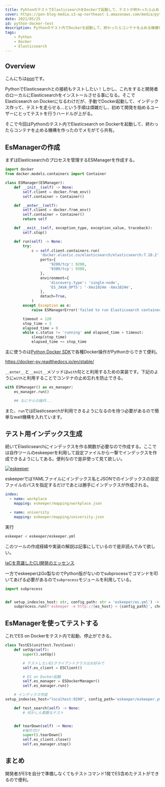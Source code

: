 ```yaml
---
title: PyhtonのテストでElasticsearchをDockerで起動して、テストが終わったら止める
cover: https://pon-blog-media.s3-ap-northeast-1.amazonaws.com/media/python-docker-test.jpeg
date: 2021/05/25
id: python-docker-test
description: Pythonのテスト内でDockerを起動して、終わったらコンテナを止める機構を作ったので共有
tags:
    - Python
    - Docker
    - Elasticsearch
---
```


## Overview

こんにちは[pon](https://twitter.com/po3rin)です。

PythonでElasticsearchとの接続もテストしたい！しかし、これをすると開発者のローカルにElasticsearchをインストールさせる事になる。そこでElasticsearch on Dockerになるわけだが、手動でDocker起動して、インデックス作って、テストを走らせる...という手順は煩雑だし、初めて開発を始めるユーザーにとってテストを行うハードルが上がる。

そこで今回はPythonのテスト内でElasticsearch on Dockerを起動して、終わったらコンテナを止める機構を作ったのでメモがてら共有。

## EsManagerの作成

まずはElasticsearchのプロセスを管理するESManagerを作成する。

```py
import docker
from docker.models.containers import Container

class ESManager(ESManager):
    def __init__(self) -> None:
        self.client = docker.from_env()
        self.container = Container()

    def __enter__(self):
        self.client = docker.from_env()
        self.container = Container()
        return self

    def __exit__(self, exception_type, exception_value, traceback):
        self.stop()

    def run(self) -> None:
        try:
            c = self.client.containers.run(
                'docker.elastic.co/elasticsearch/elasticsearch:7.10.2',
                ports={
                    '9200/tcp': 9200,
                    '9300/tcp': 9300,
                },
                environment={
                    'discovery.type': 'single-node',
                    'ES_JAVA_OPTS': '-Xms1024m -Xmx1024m',
                },
                detach=True,
            )
        except Exception as e:
            raise ESManagerError('failed to run Elasticsearch container') from e

        timeout = 120
        stop_time = 3
        elapsed_time = 0
        while c.status != 'running' and elapsed_time < timeout:
            sleep(stop_time)
            elapsed_time += stop_time
```

主に使うのは[Python Docker SDK](https://docker-py.readthedocs.io/en/stable/)で各種Docker操作がPythonからできて便利。

https://docker-py.readthedocs.io/en/stable/

```__enter__```と```__exit__```メソッドは```with```句とと利用するための実装です。下記のように```with```と利用することでコンテナの止め忘れを防止できる。

```py
with ESManager() as es_manager:
    es_manager.run()

    ## なにやらの操作...
```

また、```run```ではElasticsearchが利用できるようになるのを待つ必要があるので簡単なwait機構を入れています。

## テスト用インデックス生成

続いてElasticsearchにインデックスを作る関数が必要なので作成する。ここでは自作ツールのeskeeperを利用して設定ファイルから一撃でインデックスを作成できるようにしてある。便利なので是非使って見て欲しい。

[![eskeeper](https://github-link-card.s3.ap-northeast-1.amazonaws.com/po3rin/eskeeper.png)](https://github.com/po3rin/eskeeper)

eskeeperではYAMLファイルにインデックス名とJSONでのインデックスの設定ファイルのパスを指定するだけであとは勝手にインデックスが作成される。

```yml
index:
  - name: workplace
    mapping: eskeeper/mapping/workplace.json

  - name: university
    mapping: eskeeper/mapping/university.json
```

実行

```sh
eskeeper < eskeeper/eskeeper.yml
```

このツールの作成経緯や実装の解説は記事にしているので是非読んでみて欲しい。

[IaCを意識したCLI開発のエッセンス](https://www.m3tech.blog/entry/iac-aware-cli)

一方でeskeeperはGo製なのでPython版がないのでsubprocessでコマンドを叩いてあげる必要があるので```subprocess```モジュールを利用している。

```py
import subprocess


def setup_index(es_host: str, config_path: str = 'eskeeper/es.yml') -> None:
    subprocess.run(f'eskeeper -e http://{es_host} < {config_path}', check=True, capture_output=True, shell=True, text=True)
```

## EsManagerを使ってテストする

これでES on Dockerをテスト内で起動、停止ができる。

```py
class TestES(unittest.TestCase):
    def setUp(self):
        super().setUp()

        # テストしたいESクライアントクラスはお好みで
        self.es_client = ESClient()

        # ES on Docker起動
        self.es_manager = ESDockerManager()
        self.es_manager.run()

    # インデックス作成
setup_index(es_host="localhost:9200", config_path='eskeeper/eskeeper.yml')

    def test_search(self) -> None:
    	# 何かしら素敵なテスト


    def tearDown(self) -> None:
    	#後片付け
        super().tearDown()
        self.es_client.close()
    	self.es_manager.stop()
```

## まとめ

開発者がESを自分で準備しなくてもテストコマンド1発でES含めたテストができるので便利。

